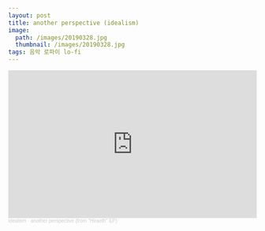 ```yaml
---
layout: post
title: another perspective (idealism)
image:
  path: /images/20190328.jpg
  thumbnail: /images/20190328.jpg
tags: 음악 로파이 lo-fi
---
```

<iframe width="100%" height="300" scrolling="no" frameborder="no" allow="autoplay" src="https://w.soundcloud.com/player/?url=https%3A//api.soundcloud.com/tracks/292865712&color=%23ff5500&auto_play=false&hide_related=false&show_comments=true&show_user=true&show_reposts=false&show_teaser=true&visual=true"></iframe><div style="font-size: 10px; color: #cccccc;line-break: anywhere;word-break: normal;overflow: hidden;white-space: nowrap;text-overflow: ellipsis; font-family: Interstate,Lucida Grande,Lucida Sans Unicode,Lucida Sans,Garuda,Verdana,Tahoma,sans-serif;font-weight: 100;"><a href="https://soundcloud.com/idealismus" title="idealism" target="_blank" style="color: #cccccc; text-decoration: none;">idealism</a> · <a href="https://soundcloud.com/idealismus/another-perspective" title="another perspective (from &quot;Hiraeth&quot; EP)" target="_blank" style="color: #cccccc; text-decoration: none;">another perspective (from &quot;Hiraeth&quot; EP)</a></div>
